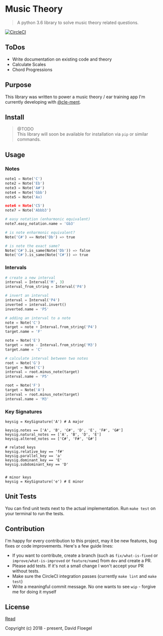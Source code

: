 # Music Theory

> A python 3.6 library to solve music theory related questions.

[![CircleCI](https://circleci.com/gh/davidfloegel/python-music-theory/tree/master.svg?style=svg)](https://circleci.com/gh/davidfloegel/python-music-theory/tree/master)

## ToDos

- Write documentation on existing code and theory
- Calculate Scales
- Chord Progressions

## Purpose

This library was written to power a music theory / ear training app I'm currently developing with [@cle-ment](https://www.github.com/cle-ment).

## Install

> @TODO  
> This library will soon be available for installation via `pip` or similar commands.

## Usage

### Notes

```python
note1 = Note('C')
note2 = Note('Eb')
note3 = Note('A#')
note4 = Note('Gbb')
note5 = Note('Ax)

note6 = Note('C5')
note7 = Note('Abbb3')

# easy notation (enharmonic equivalent)
note7.easy_notation.name = 'Gb3'

# is note enharmonic equivalent?
Note('C#') == Note('Db') => true

# is note the exact same?
Note('C#').is_same(Note('Db')) => false
Note('C#').is_same(Note('C#')) => true
```

### Intervals

```python
# create a new interval
interval = Interval('M', 3)
interval_from_string = Interval('P4')

# invert an interval
interval = Interval('P4')
inverted = interval.invert()
inverted.name = 'P5'

# adding an interval to a note
note = Note('C')
target = note + Interval.from_string('P4')
target.name = 'F'

note = Note('E')
target = note - Interval.from_string('M3')
target.name = 'C'

# calculate interval between two notes
root = Note('G')
target = Note('C')
interval = root.minus_note(target)
interval.name = 'P5'

root = Note('F')
target = Note('A')
interval = root.minus_note(target)
interval.name = 'M3'
```

### Key Signatures

```
keysig = KeySignature('A') # A major

keysig.notes == ['A', 'B', 'C#', 'D', 'E', 'F#', 'G#']
keysig.natural_notes == ['A', 'B', 'D', 'E']
keysig.altered_notes == ['C#', 'F#', 'G#']

# related keys
keysig.relative_key == 'f#'
keysig.parallel_key == 'a'
keysig.dominant_key == 'E'
keysig.subdominant_key == 'D'


# minor keys
keysig = KeySignature('e') # E minor
```

## Unit Tests

You can find unit tests next to the actual implementation.
Run `make test` on your terminal to run the tests.

## Contribution

I'm happy for every contribution to this project, may it be new features, bug fixes or code improvements. Here's a few guide lines:
- If you want to contribute, create a branch (such as `fix/what-is-fixed` or `improve/what-is-improved` or `feature/name`) from `dev` and create a PR.
- Please add tests. If it's not a small change I won't accept your PR without tests.
- Make sure the CircleCI integration passes (currently `make lint` and `make test`)
- Write a meaningful commit message. No one wants to see `wip` - forgive me for doing it myself

## License

[Read](https://github.com/davidfloegel/python-music-theory/blob/master/LICENSE)

Copyright (c) 2018 - present, David Floegel
